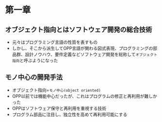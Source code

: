 # 第一章
## オブジェクト指向とはソフトウェア開発の総合技術
- 元々はプログラミング言語の性質を表すもの
- しかし、そこから派生してOPP言語が関わる図式表現、プログラミングの部品群、設計ノウハウ、要件定義などソフトウェア開発を総称して`オブジェクト指向`と呼ぶようになった

## モノ中心の開発手法
- オブジェクト指向=`モノ中心(object oriented)`
- OPP以前では機能中心だったが、これはプログラムの修正と再利用が難しかった
- OPPはソフトウェア保守と再利用を重視する技術
- プログラム部品に注目し、独立性を高めて再利用可能にする
